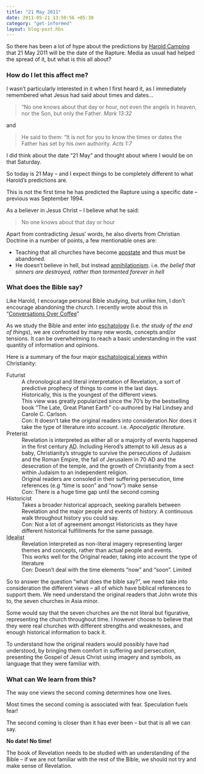 ```yaml
---
title: "21 May 2011"
date: 2011-05-21 13:50:56 +05:30
category: "get-informed"
layout: blog-post.hbs
---
```


So there has been a lot of hype about the predictions by [Harold Camping](http://en.wikipedia.org/wiki/Harold_Camping) that 21 May 2011 will be the date of the Rapture. Media as usual had helped the spread of it, but what is this all about?

### How do I let this affect me?

I wasn’t particularly interested in it when I first heard it, as I immediately remembered what Jesus had said about times and dates…

> “No one knows about that day or hour, not even the angels in heaven, nor the Son, but only the Father.
> <cite>Mark 13:32</cite>

and

> He said to them: “It is not for you to know the times or dates the Father has set by his own authority.
> <cite>Acts 1:7</cite>

I did think about the date “21 May” and thought about where I would be on that Saturday.

So today is 21 May – and I expect things to be completely different to what Harold’s predictions are.

This is not the first time he has predicted the Rapture using a specific date – previous was September 1994.

As a believer in Jesus Christ – I believe what he said:

> No one knows about that day or hour

Apart from contradicting Jesus’ words, he also diverts from Christian Doctrine in a number of points, a few mentionable ones are:

-   Teaching that all churches have become [apostate](http://en.wikipedia.org/wiki/Apostasy) and thus must be abandoned.
-   He doesn’t believe in hell, but instead [annihilationism](http://en.wikipedia.org/wiki/Annihilationism). i.e. <dfn>the belief that sinners are destroyed, rather than tormented forever in hell</dfn>

### What does the Bible say?

Like Harold, I encourage personal Bible studying, but unlike him, I don’t encourage abandoning the church. I recently wrote about this in “[Conversations Over Coffee](/2011/conversations-over-coffee/)”

As we study the Bible and enter into [eschatology](http://en.wikipedia.org/wiki/Christian_eschatology) (i.e. <dfn>the study of the end of things</dfn>), we are confronted by many new words, concepts and/or tensions. It can be overwhelming to reach a basic understanding in the vast quantity of information and opinions.

Here is a summary of the four major [eschatological views](http://en.wikipedia.org/wiki/Christian_eschatology#Different_eschatological_views) within Christianity:

<dl>
<dt>Futurist</dt>
<dd>A chronological and literal interpretation of Revelation, a sort of predictive prophecy of things to come in the last days.</dd>
<dd>Historically, this is the youngest of the different views.</dd>
<dd>This view was greatly popularized since the 70’s by the bestselling book “The Late, Great Planet Earth” co-authored by Hal Lindsey and Carole C. Carlson.</dd>
<dd>Con: It doesn’t take the original readers into consideration.Nor does it take the type of literature into account. i.e. <dfn>Apocalyptic literature.</dfn></dd>
<dt>Preterist</dt>
<dd>Revelation is interpreted as either all or a majority of events happened in the first century <abbr title="Anno Domini">AD</abbr>. Including Herod’s attempt to kill Jesus as a baby, Christianity’s struggle to survive the persecutions of Judaism and the Roman Empire, the fall of Jerusalem in 70 AD and the desecration of the temple, and the growth of Christianity from a sect within Judaism to an independent religion.</dd>
<dd>Original readers are consoled in their suffering persecution, time references (e.g “time is soon” and “now”) make sense</dd>
<dd>Con: There is a huge time gap until the second coming</dd>
<dt>Historicist</dt>
<dd>Takes a broader historical approach, seeking parallels between Revelation and the major people and events of history. A continuous walk throughout history you could say.</dd>
<dd>Con: Not a lot of agreement amongst Historicists as they have different historical fulfillments for the same passage.</dd>
<dt><abbr title="Also called the Spiritual / Allegorical / Symbolic / Non-literal Approaches">Idealist</abbr></dt>
<dd>Revelation interpreted as non-literal imagery representing larger themes and concepts, rather than actual people and events.</dd>
<dd>This works well for the Original reader, taking into account the type of literature</dd>
<dd>Con: Doesn’t deal with the time elements “now” and “soon”. Limited </dd>
</dl>

So to answer the question “what does the bible say?”, we need take into consideration the different views – all of which have biblical references to support them. We need understand the original readers that John wrote this to, the seven churches in Asia minor.

Some would say that the seven churches are the not literal but figurative, representing the church throughout time. I however choose to believe that they were real churches with different strengths and weaknesses, and enough historical information to back it.

To understand how the original readers would possibly have had understood, by bringing them comfort in suffering and persecution, presenting the Gospel of Jesus Christ using imagery and symbols, as language that they were familiar with.

### What can We learn from this?

The way one views the second coming determines how one lives.

Most times the second coming is associated with fear. Speculation fuels fear!

The second coming is closer than it has ever been – but that is all we can say.

**No date! No time!**

The book of Revelation needs to be studied with an understanding of the Bible – if we are not familiar with the rest of the Bible, we should not try and make sense of Revelation.
